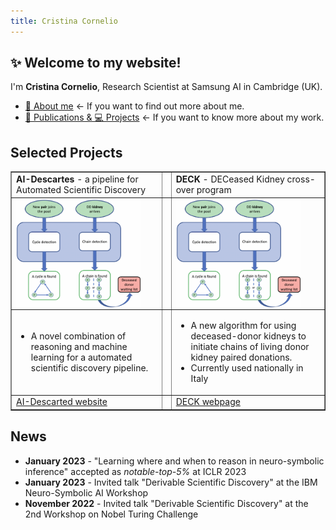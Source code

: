 ```yaml
---
title: Cristina Cornelio
---
```


## ✨ Welcome to my website! 
I'm **Cristina Cornelio**, Research Scientist at Samsung AI in Cambridge (UK). 
* <a href="https://corneliocristina.github.io/about.html" style="display: inline" > 👤 About me</a> &larr; If you want to find out more about me.
* <a href="https://corneliocristina.github.io/publications.html" style="display: inline" class="button"> 📖 Publications & 💻 Projects</a> &larr; If you want to know more about my work.


## Selected Projects

<table border="1">
   <tr>
      <td> <b> AI-Descartes </b> - a pipeline for Automated Scientific Discovery  </td>
      <td> </td>
      <td> <b> DECK </b> - DECeased Kidney cross-over program  </td>
   </tr>
   <tr>
      <td> <img align="center" width="200" src="figures/algorithm_new.png" alt="algorithm_new" width="400"/> </td>
      <td> </td>
      <td> <img align="center" width="200" src="figures/algorithm_new.png" alt="algorithm_new" width="400"/> </td>
   </tr>
   <tr>
      <td> 
         <ul>
            <li> A novel combination of reasoning and machine learning for a automated scientific discovery pipeline. </li>
         </ul>
      </td>
      <td> </td>
      <td> 
         <ul>
            <li> A new algorithm for using deceased-donor kidneys to initiate chains of living donor kidney paired donations. </li>
            <li> Currently used nationally in Italy </li>
         </ul>
      </td>
   </tr>   
   <tr>
      <td> <a href="https://ai-descartes.github.io/"> AI-Descarted website </a> </td>
      <td> </td>
      <td> <a href="https://corneliocristina.github.io/DECK.html"> DECK webpage </a> </td>
   </tr>
</table>


## News 

* **January 2023** - "Learning where and when to reason in neuro-symbolic inference" accepted as *notable-top-5%* at ICLR 2023
* **January 2023** - Invited talk "Derivable Scientific Discovery" at the IBM Neuro-Symbolic AI Workshop
* **November 2022** - Invited talk "Derivable Scientific Discovery" at the 2nd Workshop on Nobel Turing Challenge
